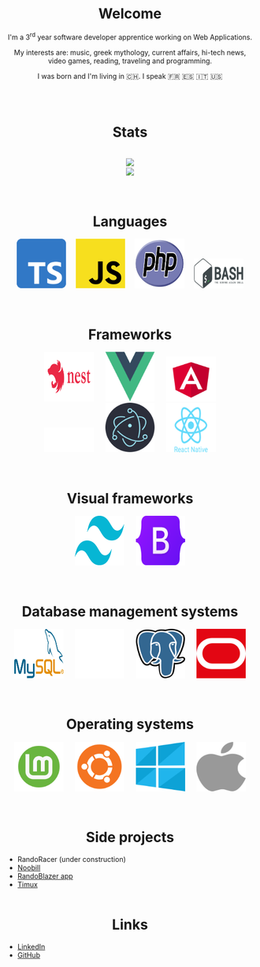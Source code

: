 <div align="center">
    <h1>Welcome</h1>
    <div>
    <p>I'm a 3<sup>rd</sup> year software developer apprentice working on Web Applications.</p>
    <p>My interests are: music, greek mythology, current affairs, hi-tech news, video games, reading, traveling and programming.</p>
    <p>I was born and I'm living in 🇨🇭. I speak 🇫🇷 🇪🇸 🇮🇹 🇺🇸</p>
    </div>
</div>
<br>
<br>

<div align="center">
    <h1>Stats</h1>
    <br>
    <img src="https://github-readme-streak-stats.herokuapp.com?user=netanonima&theme=dark" width="425" /> 
    <br>
    <img src="https://github-readme-stats.vercel.app/api/top-langs/?username=netanonima&theme=dark" />
    <br>
</div>
<br>
<br>

<div align="center">
    <h1>Languages</h1>
    <img src="assets/ts.png" title="TypeScript" width="100" height="100">
    &nbsp;&nbsp;&nbsp;
    <img src="assets/js.png" title="JavaScript" width="100" height="100">
    &nbsp;&nbsp;&nbsp;
    <img src="assets/php.svg" title="PHP" width="100" height="100">
    &nbsp;&nbsp;&nbsp;
    <img src="assets/bash.png" title="PHP" width="100" height="60">
</div>
<br>
<br>

<div align="center">
    <h1>Frameworks</h1>
    <img src="assets/nest.svg" title="Nest JS"  width="100" height="100">
    &nbsp;&nbsp;&nbsp;&nbsp;
    <img src="assets/vue.png" title="Vue JS" width="100" height="100">
    &nbsp;&nbsp;&nbsp;&nbsp;
    <img src="assets/angular.svg" title="Angular" width="100" height="90">
    <br>
    <img src="assets/expressjs.png" title="Express JS" width="100" height="50">
    &nbsp;&nbsp;&nbsp;&nbsp;
    <img src="assets/electron.svg" title="Electron JS" width="100" height="100">
    &nbsp;&nbsp;&nbsp;&nbsp;
    <img src="assets/reactNative.svg" title="React native" width="100" height="100">
</div>
<br>
<br>

<div align="center">
    <h1>Visual frameworks</h1>
    <img src="assets/tailwind.svg" title="Tailwind" width="100" height="100">
    &nbsp;&nbsp;&nbsp;&nbsp;
    <img src="assets/bootstrap.png" title="Bootstrap"  width="100" height="100">
</div>
<br>
<br>

<div align="center">
    <h1>Database management systems</h1>
    <img src="assets/mysql.svg" title="MySQL" width="100" height="100">
    &nbsp;&nbsp;&nbsp;&nbsp;
    <img src="assets/mariadb.svg" title="MariaDB" width="100" height="100">
    &nbsp;&nbsp;&nbsp;&nbsp;
    <img src="assets/postgresql.png" title="Postgresql" width="100" height="100">
    &nbsp;&nbsp;&nbsp;&nbsp;
    <img src="assets/oracle.svg" title="Oracle" width="100" height="100">
</div>
<br>
<br>

<div align="center">
    <h1>Operating systems</h1>
    <img src="assets/linuxMint.png" title="Mint OS" width="100" height="100">
    &nbsp;&nbsp;&nbsp;&nbsp;
    <img src="assets/ubuntu.png" title="Ubuntu" width="100" height="100">
    &nbsp;&nbsp;&nbsp;&nbsp;
    <img src="assets/windows.png" title="Windows" width="100" height="100">
    &nbsp;&nbsp;&nbsp;&nbsp;
    <img src="assets/macos.svg" title="Mac OS" width="100" height="100">
</div>
<br>
<br>

<h1 align="center">Side projects</h1>

- RandoRacer (under construction)
- [Noobill](https://noobill.ch/)
- [RandoBlazer app](https://noobill.ch/RandoBlazer/)
- [Timux](https://github.com/netanonima/timux)
  <br>
  <br>

<h1 align="center">Links</h1>

- [LinkedIn](https://www.linkedin.com/in/flavio-bertolini/)
- [GitHub](https://github.com/netanonima)
